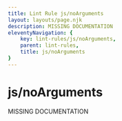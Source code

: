 ```yaml
---
title: Lint Rule js/noArguments
layout: layouts/page.njk
description: MISSING DOCUMENTATION
eleventyNavigation: {
	key: lint-rules/js/noArguments,
	parent: lint-rules,
	title: js/noArguments
}
---
```


# js/noArguments

MISSING DOCUMENTATION
